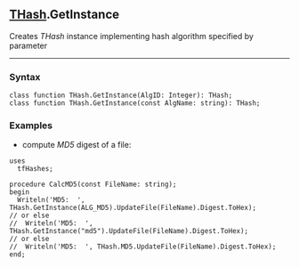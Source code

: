 ## [THash](../thash.md).GetInstance

Creates *THash* instance implementing hash algorithm specified by parameter

---
### Syntax
```delphi
class function THash.GetInstance(AlgID: Integer): THash;
class function THash.GetInstance(const AlgName: string): THash;
```

### Examples

*   compute *MD5* digest of a file:
```delphi
uses
  tfHashes;

procedure CalcMD5(const FileName: string);
begin
  Writeln('MD5:  ', THash.GetInstance(ALG_MD5).UpdateFile(FileName).Digest.ToHex);
// or else
//  Writeln('MD5:  ', THash.GetInstance("md5").UpdateFile(FileName).Digest.ToHex);
// or else
//  Writeln('MD5:  ', THash.MD5.UpdateFile(FileName).Digest.ToHex);
end;
```
